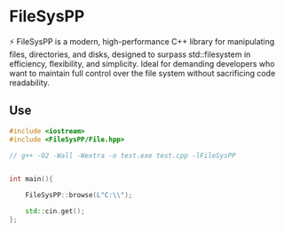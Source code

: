 # FileSysPP
⚡ FileSysPP is a modern, high-performance C++ library for manipulating files, directories, and disks, designed to surpass std::filesystem in efficiency, flexibility, and simplicity. Ideal for demanding developers who want to maintain full control over the file system without sacrificing code readability.


## Use

```cpp
#include <iostream>
#include <FileSysPP/File.hpp>

// g++ -O2 -Wall -Wextra -o test.exe test.cpp -lFileSysPP


int main(){

    FileSysPP::browse(L"C:\\");

    std::cin.get();
};

```